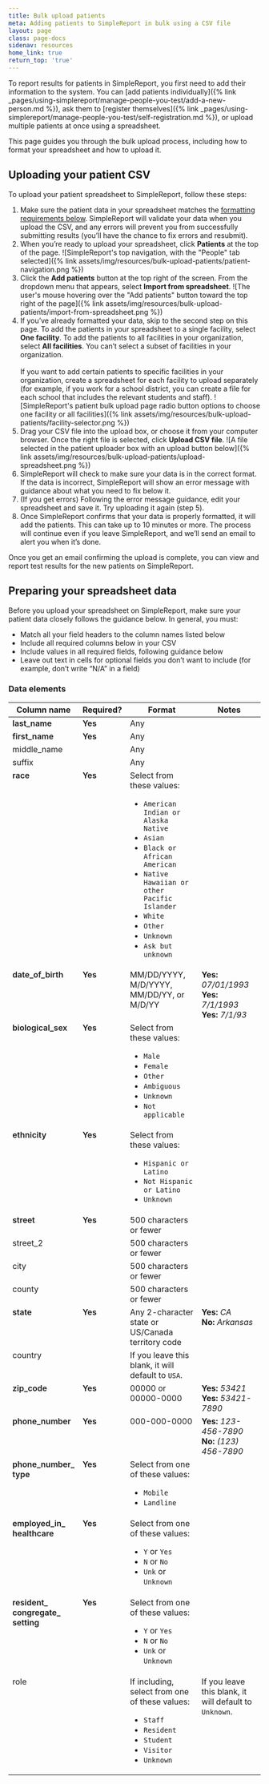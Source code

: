 ```yaml
---
title: Bulk upload patients
meta: Adding patients to SimpleReport in bulk using a CSV file 
layout: page
class: page-docs
sidenav: resources
home_link: true
return_top: 'true'
---
```


To report results for patients in SimpleReport, you first need to add their information to the system. You can [add patients individually]({% link _pages/using-simplereport/manage-people-you-test/add-a-new-person.md %}), ask them to [register themselves]({% link _pages/using-simplereport/manage-people-you-test/self-registration.md %}), or upload multiple patients at once using a spreadsheet.

This page guides you through the bulk upload process, including how to format your spreadsheet and how to upload it.

## Uploading your patient CSV

To upload your patient spreadsheet to SimpleReport, follow these steps:

1. Make sure the patient data in your spreadsheet matches the [formatting requirements below](#preparing-your-spreadsheet-data). SimpleReport will validate your data when you upload the CSV, and any errors will prevent you from successfully submitting results (you’ll have the chance to fix errors and resubmit). 
2. When you’re ready to upload your spreadsheet, click **Patients** at the top of the page.
![SimpleReport's top navigation, with the "People" tab selected]({% link assets/img/resources/bulk-upload-patients/patient-navigation.png %})
4. Click the **Add patients** button at the top right of the screen. From the dropdown menu that appears, select **Import from spreadsheet**. 
![The user's mouse hovering over the "Add patients" button toward the top right of the page]({% link assets/img/resources/bulk-upload-patients/import-from-spreadsheet.png %})
6. If you’ve already formatted your data, skip to the second step on this page. To add the patients in your spreadsheet to a single facility, select **One facility**. To add the patients to all facilities in your organization, select **All facilities**. You can’t select a subset of facilities in your organization. <br/><br/>If you want to add certain patients to specific facilities in your organization, create a spreadsheet for each facility to upload separately (for example, if you work for a school district, you can create a file for each school that includes the relevant students and staff).
![SimpleReport's patient bulk upload page radio button options to choose one facility or all facilities]({% link assets/img/resources/bulk-upload-patients/facility-selector.png %})
5. Drag your CSV file into the upload box, or choose it from your computer browser. Once the right file is selected, click **Upload CSV file**.
![A file selected in the patient uploader box with an upload button below]({% link assets/img/resources/bulk-upload-patients/upload-spreadsheet.png %})
6. SimpleReport will check to make sure your data is in the correct format. If the data is incorrect, SimpleReport will show an error message with guidance about what you need to fix below it.
7. (If you get errors) Following the error message guidance, edit your spreadsheet and save it. Try uploading it again (step 5). 
8. Once SimpleReport confirms that your data is properly formatted, it will add the patients. This can take up to 10 minutes or more. The process will continue even if you leave SimpleReport, and we’ll send an email to alert you when it’s done. 

Once you get an email confirming the upload is complete, you can view and report test results for the new patients on SimpleReport.  

## Preparing your spreadsheet data

Before you upload your spreadsheet on SimpleReport, make sure your patient data closely follows the guidance below. In general, you must: 
- Match all your field headers to the column names listed below
- Include all required columns below in your CSV
- Include values in all required fields, following guidance below
- Leave out text in cells for optional fields you don’t want to include (for example, don’t write “N/A” in a field)

### Data elements

<table class="usa-table usa-table--borderless">
     <thead><tr>
    <th>Column name</th>
    <th>Required?</th>
    <th>Format</th>
     <th>Notes</th>
  </tr></thead>
  <tbody style="vertical-align: top; font-size= .9em;">
  <tr>
    <td style="font-weight: 600;">last_name</td>
    <td style="font-weight: 600;">Yes</td>
    <td>Any</td>
    <td></td>
  </tr>
    
   <tr>
    <td style="font-weight: 600;">first_name</td>
    <td style="font-weight: 600;">Yes</td>
    <td>Any</td>
    <td></td>
  </tr>
    
   <tr>
    <td>middle_name</td>
    <td></td>
    <td>Any</td>
    <td></td>
  </tr>
   <tr>
    <td>suffix</td>
    <td></td>
    <td>Any</td>
    <td></td>
  </tr>
  <tr>
    <td style="font-weight: 600;">race</td>
    <td style="font-weight: 600;">Yes</td>
    <td>Select from these values:<br><ul><li><code>American Indian or Alaska Native</code></li><li><code>Asian</code></li><li><code>Black or African American</code></li><li><code>Native Hawaiian or other Pacific Islander</code></li><li><code>White</code></li><li><code>Other</code></li><li><code>Unknown</code></li><li><code>Ask but unknown</code></li></ul></td>
    <td></td>
  </tr>
   <tr>
    <td style="font-weight: 600;">date_of_birth</td>
    <td style="font-weight: 600;">Yes</td>
    <td>MM/DD/YYYY, M/D/YYYY, MM/DD/YY, or M/D/YY</td>
        <td><strong>Yes: </strong><i>07/01/1993</i><br><strong>Yes: </strong><i>7/1/1993</i><br><strong>Yes:</strong> <i>7/1/93</i></td>
  </tr>
  <tr>
    <td style="font-weight: 600;">biological_sex</td>
    <td style="font-weight: 600;">Yes</td>
    <td>Select from these values:<br><ul><li><code>Male</code></li><li><code>Female</code></li><li><code>Other</code></li><li><code>Ambiguous</code></li><li><code>Unknown</code></li><li><code>Not applicable</code></li></ul></td>
    <td></td>
  </tr>
  <tr>
    <td style="font-weight: 600;">ethnicity</td>
    <td style="font-weight: 600;">Yes</td>
    <td>Select from these values:<br><ul><li><code>Hispanic or Latino</code></li><li><code>Not Hispanic or Latino</code></li><li><code>Unknown</code></li></ul></td>
    <td></td>
  </tr>
  <tr>
    <td style="font-weight: 600;">street</td>
    <td style="font-weight: 600;">Yes</td>
    <td>500 characters or fewer</td>
    <td></td>
  </tr>
  <tr>
    <td>street_2</td>
    <td></td>
    <td>500 characters or fewer</td>
    <td></td>
  </tr>
  <tr>
    <td>city</td>
    <td></td>
    <td>500 characters or fewer</td>
    <td></td>
  </tr>
  <tr>
    <td>county</td>
    <td></td>
    <td>500 characters or fewer</td>
    <td></td>
  </tr>
  <tr>
    <td style="font-weight: 600;">state</td>
    <td style="font-weight: 600;">Yes</td>
    <td>Any 2-character state or US/Canada territory code</td>
    <td><strong>Yes: </strong><i>CA</i><br><strong>No:</strong> <i>Arkansas</i></td>
  </tr>
  <tr>
    <td>country</td>
    <td></td>
    <td>If you leave this blank, it will default to <code>USA</code>.</td>
    <td></td>
  </tr>
  <tr>
    <td style="font-weight: 600;">zip_code</td>
    <td style="font-weight: 600;">Yes</td>
    <td>00000 or 00000-0000</td>
    <td><strong>Yes: </strong><i>53421</i><br><strong>Yes: </strong><i>53421-7890</i></td>
  </tr>
  <tr>
    <td style="font-weight: 600;">phone_number</td>
    <td style="font-weight: 600;">Yes</td>
    <td>000-000-0000</td>
    <td><strong>Yes: </strong><i>123-456-7890</i><br><strong>No:</strong> <i>(123) 456-7890</i></td>
  </tr>
  <tr>
    <td style="font-weight: 600;">phone_number_<br>type</td>
    <td style="font-weight: 600;">Yes</td>
    <td>Select from one of these values:<br><ul><li><code>Mobile</code></li><li><code>Landline</code></li></ul></td>
    <td></td>
  </tr>
  <tr>
    <td style="font-weight: 600;">employed_in_<br>healthcare</td>
    <td style="font-weight: 600;">Yes</td>
    <td>Select from one of these values:<br><ul><li><code>Y</code> or <code>Yes</code></li><li><code>N</code> or <code>No</code></li><li><code>Unk</code> or <code>Unknown</code></li></ul></td>
    <td></td>
  </tr>
  <tr>
    <td style="font-weight: 600;">resident_<br>congregate_<br>setting</td>
    <td style="font-weight: 600;">Yes</td>
    <td>Select from one of these values:<br><ul><li><code>Y</code> or <code>Yes</code></li><li><code>N</code> or <code>No</code></li><li><code>Unk</code> or <code>Unknown</code></li></ul></td>
    <td></td>
  </tr>
   <tr>
    <td>role</td>
    <td></td>
    <td>If including, select from one of these values:<br><ul><li><code>Staff</code></li><li><code>Resident</code></li><li><code>Student</code></li><li><code>Visitor</code></li><li><code>Unknown</code></li></ul></td>
  <td>If you leave this blank, it will default to <code>Unknown</code>.</td>
  </tr>
</tbody></table>
